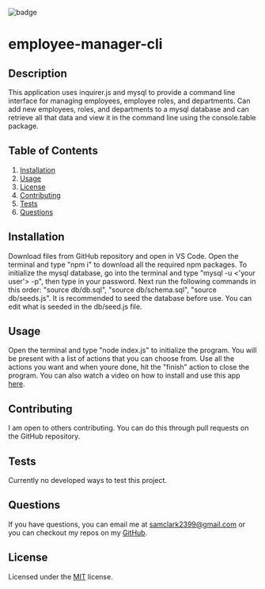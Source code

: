 

  <img src="https://img.shields.io/badge/license-MIT-blue" alt="badge"></img>
  
# employee-manager-cli

## Description
This application uses inquirer.js and mysql to provide a command line interface for managing employees, employee roles, and departments. Can add new employees, roles, and departments to a mysql database and can retrieve all that data and view it in the command line using the console.table package.
## Table of Contents
1. [Installation](#installation)
2. [Usage](#usage)
3. [License](#license)
4. [Contributing](#contributing)
5. [Tests](#tests)
6. [Questions](#questions)

## Installation
Download files from GitHub repository and open in VS Code. Open the terminal and type "npm i" to download all the required npm packages. To initialize the mysql database, go into the terminal and type "mysql -u <'your user'> -p", then type in your password. Next run the following commands in this order: "source db/db.sql", "source db/schema.sql", "source db/seeds.js". It is recommended to seed the database before use. You can edit what is seeded in the db/seed.js file.

## Usage
Open the terminal and type "node index.js" to initialize the program. You will be present with a list of actions that you can choose from. Use all the actions you want and when youre done, hit the "finish" action to close the program. You can also watch a video on how to install and use this app <a href=https://drive.google.com/file/d/1jZvpM_zNVuIHLzB4vh6oMqu81UINMmSD/view >here</a>.

## Contributing
I am open to others contributing. You can do this through pull requests on the GitHub repository.

## Tests
Currently no developed ways to test this project.

## Questions
If you have questions, you can email me at samclark2399@gmail.com or you can checkout my repos
on my <a href=https://github.com/sam-clark1>GitHub</a>.


  ## License
  Licensed under the 
  <a href=https://github.com/microsoft/vscode/blob/main/LICENSE.txt>MIT</a>
   license.
  

